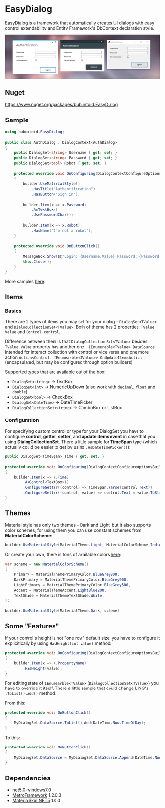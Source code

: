 # EasyDialog
EasyDialog is a framework that automatically creates UI dialogs with easy control extendability and Entity Framework's DbContext declaration style.

<p align="center">
  <img src="https://github.com/bubuntoid/EasyDialog/raw/main/assets/5.0.3 preview 3.png" alt="EasyDialog"/>
</p>

## Nuget
https://www.nuget.org/packages/bubuntoid.EasyDialog

## Sample
```csharp
using bubuntoid.EasyDialog;

public class AuthDialog : DialogContext<AuthDialog>
{
    public DialogSet<string> Username { get; set; }
    public DialogSet<string> Password { get; set; }
    public DialogSet<bool> Robot { get; set; }

    protected override void OnConfiguring(DialogContextConfigureOptionsBuilder<AuthDialog> builder)
    {
        builder.UseMaterialStyle()
            .HasTitle("Authentification")
            .HasButton("Sign in");

        builder.Item(x => x.Password)
            .AsTextBox()
            .UsePasswordChar();

        builder.Item(x => x.Robot)
            .HasName("I`m not a robot");
    }

    protected override void OnButtonClick()
    {
        MessageBox.Show($@"Login: {Username.Value} Password: {Password.Value}");
        this.Close();
    }
}
```

More samples [here](https://github.com/bubuntoid/EasyDialog/tree/main/src/EasyDialog.Samples).

## Items
### Basics
There are 2 types of items you may set for your dialog - `DialogSet<TValue>` and `DialogCollectionSet<TValue>`. 
Both of theme has 2 properties: `TValue Value` and `Control control`.

Difference between them is that `DialogCollectionSet<TValue>` besides `TValue Value` property has another one - `IEnumerable<TValue> DataSource` intended for interact collection with control or vice versa and one more action `Action<Control, IEnumearble<TValue>> OnUpdateItemsAction` (encapsulated, but may be configured through option builders)

Supported types that are available out of the box:
- `DialogSet<string>` -> TextBox
- `DialogSet<int>` -> NumericUpDown (also work with `decimal`, `float` and `double`)
- `DialogSet<bool>` -> CheckBox
- `DialogSet<DateTime>` -> DateTimePicker
- `DialogCollectionSet<string>` -> ComboBox or ListBox

### Configuration
For specifying custom control or type for your DialogSet<TValue> you have to configure **control**, **getter**, **setter**, and **update items event** in case that you using **DialogCollectionSet**. There a little sample for **TimeSpan** type (which actually could be easier to get by using `.AsDateTimePicker()`):
```csharp
public DialogSet<TimeSpan> Time { get; set; }

protected override void OnConfiguring(DialogContextConfigureOptionsBuilder<YourDialogContext> builder)
{
    builder.Item(x => x.Time)
        .AsControl<TextBox>()
        .ConfigureGetter((control) => TimeSpan.Parse(control.Text))
        .ConfigureSetter((control, value) => control.Text = value.ToString())
}
```

## Themes
Material style has only two themes - Dark and Light, but it also supports color schemes, for using them you can use constant schemes from **MaterialColorScheme**:
```csharp
builder.UseMaterialStyle(MaterialTheme.Light, MaterialColorScheme.Indigo)
```
Or create your own, there is tons of available colors [here](https://github.com/bubuntoid/EasyDialog/blob/main/src/EasyDialog/Enums/MaterialThemePrimaryColor.cs):
```csharp
var scheme = new MaterialColorScheme()
{
    Primary = MaterialThemePrimaryColor.BlueGrey800,
    DarkPrimary = MaterialThemePrimaryColor.BlueGrey900,
    LightPrimary = MaterialThemePrimaryColor.BlueGrey500,
    Accent = MaterialThemeAccent.LightBlue200,
    TextShade = MaterialThemeTextShade.White,
};

builder.UseMaterialStyle(MaterialTheme.Dark, scheme)
```

## Some "Features"
If your control's height is not "one row" default size, you have to configure it explicitically by using `HasHeight(int value)` method:

```csharp
protected override void OnConfiguring(DialogContextConfigureOptionsBuilder<YourDialogContext> builder)
{
    builder.Item(x => x.PropertyName)
        .HasHeight(value);
}
```

For editing state of `IEnumearble<TValue>` (`DialogCollectionSet<TValue>`) you have to override it itself. There a little sample that could change LINQ's `.ToList().Add()` method.

From this:
```csharp
protected override void OnButtonClick()
{
    MyDialogSet.DataSource.ToList().Add(DateTime.Now.TimeOfDay);
}
```
To this:
```csharp
protected override void OnButtonClick()
{
    MyDialogSet.DataSource = MyDialogSet.DataSource.Append(DateTime.Now.TimeOfDay);
}
```

## Dependencies
- net5.0-windows7.0
- [MetroFramework](https://github.com/thielj/MetroFramework) 1.2.0.3
- [MaterialSkin.NET5](https://github.com/bubuntoid/MaterialSkin.NET5) 1.0.0
